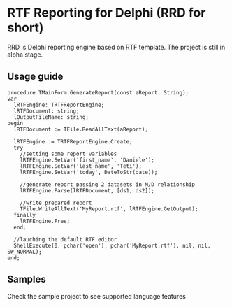 # RTF Reporting for Delphi (RRD for short)
RRD is Delphi reporting engine based on RTF template. The project is still in alpha stage.


## Usage guide
```delphi
procedure TMainForm.GenerateReport(const aReport: String);
var
  lRTFEngine: TRTFReportEngine;
  lRTFDocument: string;
  lOutputFileName: string;
begin
  lRTFDocument := TFile.ReadAllText(aReport);

  lRTFEngine := TRTFReportEngine.Create;
  try
    //setting some report variables
    lRTFEngine.SetVar('first_name', 'Daniele');
    lRTFEngine.SetVar('last_name', 'Teti');
    lRTFEngine.SetVar('today', DateToStr(date));
		
    //generate report passing 2 datasets in M/D relationship
    lRTFEngine.Parse(lRTFDocument, [ds1, ds2]);
    
    //write prepared report		
    TFile.WriteAllText('MyReport.rtf', lRTFEngine.GetOutput);
  finally
    lRTFEngine.Free;
  end;
   
  //lauching the default RTF editor
  ShellExecute(0, pchar('open'), pchar('MyReport.rtf'), nil, nil, SW_NORMAL);
end;
```

## Samples
Check the sample project to see supported language features
